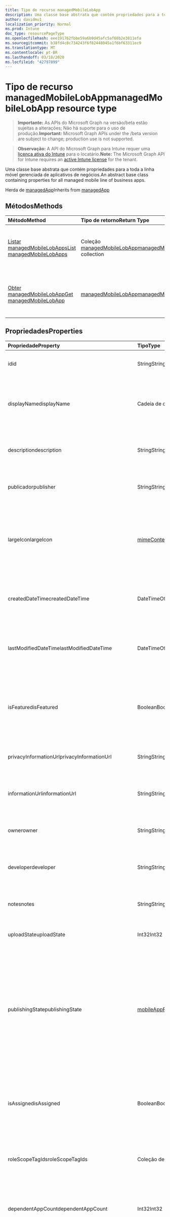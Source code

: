```yaml
---
title: Tipo de recurso managedMobileLobApp
description: Uma classe base abstrata que contém propriedades para a toda a linha móvel gerenciada de aplicativos de negócios.
author: davidmu1
localization_priority: Normal
ms.prod: Intune
doc_type: resourcePageType
ms.openlocfilehash: eee191762fbbe59a6b9d45afc5af68b2e3811efa
ms.sourcegitcommit: b38fd4c8c734243f6f82448045a1f6bf63311ec9
ms.translationtype: MT
ms.contentlocale: pt-BR
ms.lasthandoff: 03/18/2020
ms.locfileid: "42797899"
---
```

# <a name="managedmobilelobapp-resource-type"></a><span data-ttu-id="b8094-103">Tipo de recurso managedMobileLobApp</span><span class="sxs-lookup"><span data-stu-id="b8094-103">managedMobileLobApp resource type</span></span>

> <span data-ttu-id="b8094-104">**Importante:** As APIs do Microsoft Graph na versão/beta estão sujeitas a alterações; Não há suporte para o uso de produção.</span><span class="sxs-lookup"><span data-stu-id="b8094-104">**Important:** Microsoft Graph APIs under the /beta version are subject to change; production use is not supported.</span></span>

> <span data-ttu-id="b8094-105">**Observação:** A API do Microsoft Graph para Intune requer uma [licença ativa do Intune](https://go.microsoft.com/fwlink/?linkid=839381) para o locatário.</span><span class="sxs-lookup"><span data-stu-id="b8094-105">**Note:** The Microsoft Graph API for Intune requires an [active Intune license](https://go.microsoft.com/fwlink/?linkid=839381) for the tenant.</span></span>

<span data-ttu-id="b8094-106">Uma classe base abstrata que contém propriedades para a toda a linha móvel gerenciada de aplicativos de negócios.</span><span class="sxs-lookup"><span data-stu-id="b8094-106">An abstract base class containing properties for all managed mobile line of business apps.</span></span>


<span data-ttu-id="b8094-107">Herda de [managedApp](../resources/intune-apps-managedapp.md)</span><span class="sxs-lookup"><span data-stu-id="b8094-107">Inherits from [managedApp](../resources/intune-apps-managedapp.md)</span></span>

## <a name="methods"></a><span data-ttu-id="b8094-108">Métodos</span><span class="sxs-lookup"><span data-stu-id="b8094-108">Methods</span></span>
|<span data-ttu-id="b8094-109">Método</span><span class="sxs-lookup"><span data-stu-id="b8094-109">Method</span></span>|<span data-ttu-id="b8094-110">Tipo de retorno</span><span class="sxs-lookup"><span data-stu-id="b8094-110">Return Type</span></span>|<span data-ttu-id="b8094-111">Descrição</span><span class="sxs-lookup"><span data-stu-id="b8094-111">Description</span></span>|
|:---|:---|:---|
|[<span data-ttu-id="b8094-112">Listar managedMobileLobApps</span><span class="sxs-lookup"><span data-stu-id="b8094-112">List managedMobileLobApps</span></span>](../api/intune-apps-managedmobilelobapp-list.md)|<span data-ttu-id="b8094-113">Coleção [managedMobileLobApp](../resources/intune-apps-managedmobilelobapp.md)</span><span class="sxs-lookup"><span data-stu-id="b8094-113">[managedMobileLobApp](../resources/intune-apps-managedmobilelobapp.md) collection</span></span>|<span data-ttu-id="b8094-114">Lista propriedades e relações dos objetos [managedMobileLobApp](../resources/intune-apps-managedmobilelobapp.md).</span><span class="sxs-lookup"><span data-stu-id="b8094-114">List properties and relationships of the [managedMobileLobApp](../resources/intune-apps-managedmobilelobapp.md) objects.</span></span>|
|[<span data-ttu-id="b8094-115">Obter managedMobileLobApp</span><span class="sxs-lookup"><span data-stu-id="b8094-115">Get managedMobileLobApp</span></span>](../api/intune-apps-managedmobilelobapp-get.md)|[<span data-ttu-id="b8094-116">managedMobileLobApp</span><span class="sxs-lookup"><span data-stu-id="b8094-116">managedMobileLobApp</span></span>](../resources/intune-apps-managedmobilelobapp.md)|<span data-ttu-id="b8094-117">Propriedades de leitura e relações do objeto [managedMobileLobApp](../resources/intune-apps-managedmobilelobapp.md).</span><span class="sxs-lookup"><span data-stu-id="b8094-117">Read properties and relationships of the [managedMobileLobApp](../resources/intune-apps-managedmobilelobapp.md) object.</span></span>|

## <a name="properties"></a><span data-ttu-id="b8094-118">Propriedades</span><span class="sxs-lookup"><span data-stu-id="b8094-118">Properties</span></span>
|<span data-ttu-id="b8094-119">Propriedade</span><span class="sxs-lookup"><span data-stu-id="b8094-119">Property</span></span>|<span data-ttu-id="b8094-120">Tipo</span><span class="sxs-lookup"><span data-stu-id="b8094-120">Type</span></span>|<span data-ttu-id="b8094-121">Descrição</span><span class="sxs-lookup"><span data-stu-id="b8094-121">Description</span></span>|
|:---|:---|:---|
|<span data-ttu-id="b8094-122">id</span><span class="sxs-lookup"><span data-stu-id="b8094-122">id</span></span>|<span data-ttu-id="b8094-123">String</span><span class="sxs-lookup"><span data-stu-id="b8094-123">String</span></span>|<span data-ttu-id="b8094-124">Chave da entidade.</span><span class="sxs-lookup"><span data-stu-id="b8094-124">Key of the entity.</span></span> <span data-ttu-id="b8094-125">Herdado de [mobileApp](../resources/intune-shared-mobileapp.md)</span><span class="sxs-lookup"><span data-stu-id="b8094-125">Inherited from [mobileApp](../resources/intune-shared-mobileapp.md)</span></span>|
|<span data-ttu-id="b8094-126">displayName</span><span class="sxs-lookup"><span data-stu-id="b8094-126">displayName</span></span>|<span data-ttu-id="b8094-127">Cadeia de caracteres</span><span class="sxs-lookup"><span data-stu-id="b8094-127">String</span></span>|<span data-ttu-id="b8094-128">O título do aplicativo importado ou definido pelo administrador.</span><span class="sxs-lookup"><span data-stu-id="b8094-128">The admin provided or imported title of the app.</span></span> <span data-ttu-id="b8094-129">Herdado de [mobileApp](../resources/intune-shared-mobileapp.md)</span><span class="sxs-lookup"><span data-stu-id="b8094-129">Inherited from [mobileApp](../resources/intune-shared-mobileapp.md)</span></span>|
|<span data-ttu-id="b8094-130">description</span><span class="sxs-lookup"><span data-stu-id="b8094-130">description</span></span>|<span data-ttu-id="b8094-131">String</span><span class="sxs-lookup"><span data-stu-id="b8094-131">String</span></span>|<span data-ttu-id="b8094-132">A descrição do aplicativo.</span><span class="sxs-lookup"><span data-stu-id="b8094-132">The description of the app.</span></span> <span data-ttu-id="b8094-133">Herdado de [mobileApp](../resources/intune-shared-mobileapp.md)</span><span class="sxs-lookup"><span data-stu-id="b8094-133">Inherited from [mobileApp](../resources/intune-shared-mobileapp.md)</span></span>|
|<span data-ttu-id="b8094-134">publicador</span><span class="sxs-lookup"><span data-stu-id="b8094-134">publisher</span></span>|<span data-ttu-id="b8094-135">String</span><span class="sxs-lookup"><span data-stu-id="b8094-135">String</span></span>|<span data-ttu-id="b8094-136">O publicador do aplicativo.</span><span class="sxs-lookup"><span data-stu-id="b8094-136">The publisher of the app.</span></span> <span data-ttu-id="b8094-137">Herdado de [mobileApp](../resources/intune-shared-mobileapp.md)</span><span class="sxs-lookup"><span data-stu-id="b8094-137">Inherited from [mobileApp](../resources/intune-shared-mobileapp.md)</span></span>|
|<span data-ttu-id="b8094-138">largeIcon</span><span class="sxs-lookup"><span data-stu-id="b8094-138">largeIcon</span></span>|[<span data-ttu-id="b8094-139">mimeContent</span><span class="sxs-lookup"><span data-stu-id="b8094-139">mimeContent</span></span>](../resources/intune-shared-mimecontent.md)|<span data-ttu-id="b8094-140">O ícone grande, a ser exibido nos detalhes do aplicativo e usado para o carregamento do ícone.</span><span class="sxs-lookup"><span data-stu-id="b8094-140">The large icon, to be displayed in the app details and used for upload of the icon.</span></span> <span data-ttu-id="b8094-141">Herdado de [mobileApp](../resources/intune-shared-mobileapp.md)</span><span class="sxs-lookup"><span data-stu-id="b8094-141">Inherited from [mobileApp](../resources/intune-shared-mobileapp.md)</span></span>|
|<span data-ttu-id="b8094-142">createdDateTime</span><span class="sxs-lookup"><span data-stu-id="b8094-142">createdDateTime</span></span>|<span data-ttu-id="b8094-143">DateTimeOffset</span><span class="sxs-lookup"><span data-stu-id="b8094-143">DateTimeOffset</span></span>|<span data-ttu-id="b8094-144">A data e a hora da criação do aplicativo.</span><span class="sxs-lookup"><span data-stu-id="b8094-144">The date and time the app was created.</span></span> <span data-ttu-id="b8094-145">Herdado de [mobileApp](../resources/intune-shared-mobileapp.md)</span><span class="sxs-lookup"><span data-stu-id="b8094-145">Inherited from [mobileApp](../resources/intune-shared-mobileapp.md)</span></span>|
|<span data-ttu-id="b8094-146">lastModifiedDateTime</span><span class="sxs-lookup"><span data-stu-id="b8094-146">lastModifiedDateTime</span></span>|<span data-ttu-id="b8094-147">DateTimeOffset</span><span class="sxs-lookup"><span data-stu-id="b8094-147">DateTimeOffset</span></span>|<span data-ttu-id="b8094-148">A data e a hora que o aplicativo foi modificado pela última vez.</span><span class="sxs-lookup"><span data-stu-id="b8094-148">The date and time the app was last modified.</span></span> <span data-ttu-id="b8094-149">Herdado de [mobileApp](../resources/intune-shared-mobileapp.md)</span><span class="sxs-lookup"><span data-stu-id="b8094-149">Inherited from [mobileApp](../resources/intune-shared-mobileapp.md)</span></span>|
|<span data-ttu-id="b8094-150">isFeatured</span><span class="sxs-lookup"><span data-stu-id="b8094-150">isFeatured</span></span>|<span data-ttu-id="b8094-151">Boolean</span><span class="sxs-lookup"><span data-stu-id="b8094-151">Boolean</span></span>|<span data-ttu-id="b8094-152">O valor que indica se o aplicativo está marcado como em destaque pelo administrador. Herdado de [mobileApp](../resources/intune-shared-mobileapp.md)</span><span class="sxs-lookup"><span data-stu-id="b8094-152">The value indicating whether the app is marked as featured by the admin. Inherited from [mobileApp](../resources/intune-shared-mobileapp.md)</span></span>|
|<span data-ttu-id="b8094-153">privacyInformationUrl</span><span class="sxs-lookup"><span data-stu-id="b8094-153">privacyInformationUrl</span></span>|<span data-ttu-id="b8094-154">String</span><span class="sxs-lookup"><span data-stu-id="b8094-154">String</span></span>|<span data-ttu-id="b8094-155">A URL da declaração de privacidade.</span><span class="sxs-lookup"><span data-stu-id="b8094-155">The privacy statement Url.</span></span> <span data-ttu-id="b8094-156">Herdado de [mobileApp](../resources/intune-shared-mobileapp.md)</span><span class="sxs-lookup"><span data-stu-id="b8094-156">Inherited from [mobileApp](../resources/intune-shared-mobileapp.md)</span></span>|
|<span data-ttu-id="b8094-157">informationUrl</span><span class="sxs-lookup"><span data-stu-id="b8094-157">informationUrl</span></span>|<span data-ttu-id="b8094-158">String</span><span class="sxs-lookup"><span data-stu-id="b8094-158">String</span></span>|<span data-ttu-id="b8094-159">A URL de informações adicionais.</span><span class="sxs-lookup"><span data-stu-id="b8094-159">The more information Url.</span></span> <span data-ttu-id="b8094-160">Herdado de [mobileApp](../resources/intune-shared-mobileapp.md)</span><span class="sxs-lookup"><span data-stu-id="b8094-160">Inherited from [mobileApp](../resources/intune-shared-mobileapp.md)</span></span>|
|<span data-ttu-id="b8094-161">owner</span><span class="sxs-lookup"><span data-stu-id="b8094-161">owner</span></span>|<span data-ttu-id="b8094-162">String</span><span class="sxs-lookup"><span data-stu-id="b8094-162">String</span></span>|<span data-ttu-id="b8094-163">O proprietário do conteúdo.</span><span class="sxs-lookup"><span data-stu-id="b8094-163">The owner of the app.</span></span> <span data-ttu-id="b8094-164">Herdado de [mobileApp](../resources/intune-shared-mobileapp.md)</span><span class="sxs-lookup"><span data-stu-id="b8094-164">Inherited from [mobileApp](../resources/intune-shared-mobileapp.md)</span></span>|
|<span data-ttu-id="b8094-165">developer</span><span class="sxs-lookup"><span data-stu-id="b8094-165">developer</span></span>|<span data-ttu-id="b8094-166">String</span><span class="sxs-lookup"><span data-stu-id="b8094-166">String</span></span>|<span data-ttu-id="b8094-167">O desenvolvedor do aplicativo.</span><span class="sxs-lookup"><span data-stu-id="b8094-167">The developer of the app.</span></span> <span data-ttu-id="b8094-168">Herdado de [mobileApp](../resources/intune-shared-mobileapp.md)</span><span class="sxs-lookup"><span data-stu-id="b8094-168">Inherited from [mobileApp](../resources/intune-shared-mobileapp.md)</span></span>|
|<span data-ttu-id="b8094-169">notes</span><span class="sxs-lookup"><span data-stu-id="b8094-169">notes</span></span>|<span data-ttu-id="b8094-170">String</span><span class="sxs-lookup"><span data-stu-id="b8094-170">String</span></span>|<span data-ttu-id="b8094-171">Anotações do aplicativo.</span><span class="sxs-lookup"><span data-stu-id="b8094-171">Notes for the app.</span></span> <span data-ttu-id="b8094-172">Herdada de [mobileApp](../resources/intune-shared-mobileapp.md)</span><span class="sxs-lookup"><span data-stu-id="b8094-172">Inherited from [mobileApp](../resources/intune-shared-mobileapp.md)</span></span>|
|<span data-ttu-id="b8094-173">uploadState</span><span class="sxs-lookup"><span data-stu-id="b8094-173">uploadState</span></span>|<span data-ttu-id="b8094-174">Int32</span><span class="sxs-lookup"><span data-stu-id="b8094-174">Int32</span></span>|<span data-ttu-id="b8094-175">O estado de upload.</span><span class="sxs-lookup"><span data-stu-id="b8094-175">The upload state.</span></span> <span data-ttu-id="b8094-176">Herdada de [mobileApp](../resources/intune-shared-mobileapp.md)</span><span class="sxs-lookup"><span data-stu-id="b8094-176">Inherited from [mobileApp](../resources/intune-shared-mobileapp.md)</span></span>|
|<span data-ttu-id="b8094-177">publishingState</span><span class="sxs-lookup"><span data-stu-id="b8094-177">publishingState</span></span>|[<span data-ttu-id="b8094-178">mobileAppPublishingState</span><span class="sxs-lookup"><span data-stu-id="b8094-178">mobileAppPublishingState</span></span>](../resources/intune-apps-mobileapppublishingstate.md)|<span data-ttu-id="b8094-179">O estado de publicação do aplicativo.</span><span class="sxs-lookup"><span data-stu-id="b8094-179">The publishing state for the app.</span></span> <span data-ttu-id="b8094-180">O aplicativo não pode ser assinado, a menos que ele seja publicado.</span><span class="sxs-lookup"><span data-stu-id="b8094-180">The app cannot be assigned unless the app is published.</span></span> <span data-ttu-id="b8094-181">Herdado de [mobileApp](../resources/intune-shared-mobileapp.md).</span><span class="sxs-lookup"><span data-stu-id="b8094-181">Inherited from [mobileApp](../resources/intune-shared-mobileapp.md).</span></span> <span data-ttu-id="b8094-182">Os valores possíveis são: `notPublished`, `processing`, `published`.</span><span class="sxs-lookup"><span data-stu-id="b8094-182">Possible values are: `notPublished`, `processing`, `published`.</span></span>|
|<span data-ttu-id="b8094-183">isAssigned</span><span class="sxs-lookup"><span data-stu-id="b8094-183">isAssigned</span></span>|<span data-ttu-id="b8094-184">Boolean</span><span class="sxs-lookup"><span data-stu-id="b8094-184">Boolean</span></span>|<span data-ttu-id="b8094-185">O valor que indica se o aplicativo é atribuído a pelo menos um grupo.</span><span class="sxs-lookup"><span data-stu-id="b8094-185">The value indicating whether the app is assigned to at least one group.</span></span> <span data-ttu-id="b8094-186">Herdado de [mobileApp](../resources/intune-shared-mobileapp.md)</span><span class="sxs-lookup"><span data-stu-id="b8094-186">Inherited from [mobileApp](../resources/intune-shared-mobileapp.md)</span></span>|
|<span data-ttu-id="b8094-187">roleScopeTagIds</span><span class="sxs-lookup"><span data-stu-id="b8094-187">roleScopeTagIds</span></span>|<span data-ttu-id="b8094-188">Coleção de cadeias de caracteres</span><span class="sxs-lookup"><span data-stu-id="b8094-188">String collection</span></span>|<span data-ttu-id="b8094-189">Lista de IDs de marca de escopo para este aplicativo móvel.</span><span class="sxs-lookup"><span data-stu-id="b8094-189">List of scope tag ids for this mobile app.</span></span> <span data-ttu-id="b8094-190">Herdado de [mobileApp](../resources/intune-shared-mobileapp.md)</span><span class="sxs-lookup"><span data-stu-id="b8094-190">Inherited from [mobileApp](../resources/intune-shared-mobileapp.md)</span></span>|
|<span data-ttu-id="b8094-191">dependentAppCount</span><span class="sxs-lookup"><span data-stu-id="b8094-191">dependentAppCount</span></span>|<span data-ttu-id="b8094-192">Int32</span><span class="sxs-lookup"><span data-stu-id="b8094-192">Int32</span></span>|<span data-ttu-id="b8094-193">O número total de dependências do aplicativo filho.</span><span class="sxs-lookup"><span data-stu-id="b8094-193">The total number of dependencies the child app has.</span></span> <span data-ttu-id="b8094-194">Herdado de [mobileApp](../resources/intune-shared-mobileapp.md)</span><span class="sxs-lookup"><span data-stu-id="b8094-194">Inherited from [mobileApp](../resources/intune-shared-mobileapp.md)</span></span>|
|<span data-ttu-id="b8094-195">appAvailability</span><span class="sxs-lookup"><span data-stu-id="b8094-195">appAvailability</span></span>|[<span data-ttu-id="b8094-196">managedAppAvailability</span><span class="sxs-lookup"><span data-stu-id="b8094-196">managedAppAvailability</span></span>](../resources/intune-apps-managedappavailability.md)|<span data-ttu-id="b8094-197">A disponibilidade do Aplicativo.</span><span class="sxs-lookup"><span data-stu-id="b8094-197">The Application's availability.</span></span> <span data-ttu-id="b8094-198">Herdado de [managedApp](../resources/intune-apps-managedapp.md).</span><span class="sxs-lookup"><span data-stu-id="b8094-198">Inherited from [managedApp](../resources/intune-apps-managedapp.md).</span></span> <span data-ttu-id="b8094-199">Os valores possíveis são: `global`, `lineOfBusiness`.</span><span class="sxs-lookup"><span data-stu-id="b8094-199">Possible values are: `global`, `lineOfBusiness`.</span></span>|
|<span data-ttu-id="b8094-200">version</span><span class="sxs-lookup"><span data-stu-id="b8094-200">version</span></span>|<span data-ttu-id="b8094-201">Cadeia de caracteres</span><span class="sxs-lookup"><span data-stu-id="b8094-201">String</span></span>|<span data-ttu-id="b8094-202">A versão do Aplicativo.</span><span class="sxs-lookup"><span data-stu-id="b8094-202">The Application's version.</span></span> <span data-ttu-id="b8094-203">Herdado de [managedApp](../resources/intune-apps-managedapp.md)</span><span class="sxs-lookup"><span data-stu-id="b8094-203">Inherited from [managedApp](../resources/intune-apps-managedapp.md)</span></span>|
|<span data-ttu-id="b8094-204">committedContentVersion</span><span class="sxs-lookup"><span data-stu-id="b8094-204">committedContentVersion</span></span>|<span data-ttu-id="b8094-205">String</span><span class="sxs-lookup"><span data-stu-id="b8094-205">String</span></span>|<span data-ttu-id="b8094-206">A versão do conteúdo interno confirmado.</span><span class="sxs-lookup"><span data-stu-id="b8094-206">The internal committed content version.</span></span>|
|<span data-ttu-id="b8094-207">fileName</span><span class="sxs-lookup"><span data-stu-id="b8094-207">fileName</span></span>|<span data-ttu-id="b8094-208">String</span><span class="sxs-lookup"><span data-stu-id="b8094-208">String</span></span>|<span data-ttu-id="b8094-209">O nome do arquivo do aplicativo Lob principal.</span><span class="sxs-lookup"><span data-stu-id="b8094-209">The name of the main Lob application file.</span></span>|
|<span data-ttu-id="b8094-210">size</span><span class="sxs-lookup"><span data-stu-id="b8094-210">size</span></span>|<span data-ttu-id="b8094-211">Int64</span><span class="sxs-lookup"><span data-stu-id="b8094-211">Int64</span></span>|<span data-ttu-id="b8094-212">O tamanho total, incluindo todos os arquivos carregados.</span><span class="sxs-lookup"><span data-stu-id="b8094-212">The total size, including all uploaded files.</span></span>|

## <a name="relationships"></a><span data-ttu-id="b8094-213">Relações</span><span class="sxs-lookup"><span data-stu-id="b8094-213">Relationships</span></span>
|<span data-ttu-id="b8094-214">Relação</span><span class="sxs-lookup"><span data-stu-id="b8094-214">Relationship</span></span>|<span data-ttu-id="b8094-215">Tipo</span><span class="sxs-lookup"><span data-stu-id="b8094-215">Type</span></span>|<span data-ttu-id="b8094-216">Descrição</span><span class="sxs-lookup"><span data-stu-id="b8094-216">Description</span></span>|
|:---|:---|:---|
|<span data-ttu-id="b8094-217">categories</span><span class="sxs-lookup"><span data-stu-id="b8094-217">categories</span></span>|<span data-ttu-id="b8094-218">Coleção [mobileAppCategory](../resources/intune-apps-mobileappcategory.md)</span><span class="sxs-lookup"><span data-stu-id="b8094-218">[mobileAppCategory](../resources/intune-apps-mobileappcategory.md) collection</span></span>|<span data-ttu-id="b8094-219">A lista de categorias para este aplicativo.</span><span class="sxs-lookup"><span data-stu-id="b8094-219">The list of categories for this app.</span></span> <span data-ttu-id="b8094-220">Herdado de [mobileApp](../resources/intune-shared-mobileapp.md)</span><span class="sxs-lookup"><span data-stu-id="b8094-220">Inherited from [mobileApp](../resources/intune-shared-mobileapp.md)</span></span>|
|<span data-ttu-id="b8094-221">assignments</span><span class="sxs-lookup"><span data-stu-id="b8094-221">assignments</span></span>|<span data-ttu-id="b8094-222">Coleção [mobileAppAssignment](../resources/intune-apps-mobileappassignment.md)</span><span class="sxs-lookup"><span data-stu-id="b8094-222">[mobileAppAssignment](../resources/intune-apps-mobileappassignment.md) collection</span></span>|<span data-ttu-id="b8094-223">A lista de atribuições de grupo para esse aplicativo móvel.</span><span class="sxs-lookup"><span data-stu-id="b8094-223">The list of group assignments for this mobile app.</span></span> <span data-ttu-id="b8094-224">Herdado de [mobileApp](../resources/intune-shared-mobileapp.md)</span><span class="sxs-lookup"><span data-stu-id="b8094-224">Inherited from [mobileApp](../resources/intune-shared-mobileapp.md)</span></span>|
|<span data-ttu-id="b8094-225">installSummary</span><span class="sxs-lookup"><span data-stu-id="b8094-225">installSummary</span></span>|[<span data-ttu-id="b8094-226">mobileAppInstallSummary</span><span class="sxs-lookup"><span data-stu-id="b8094-226">mobileAppInstallSummary</span></span>](../resources/intune-apps-mobileappinstallsummary.md)|<span data-ttu-id="b8094-227">Resumo de instalação do aplicativo móvel.</span><span class="sxs-lookup"><span data-stu-id="b8094-227">Mobile App Install Summary.</span></span> <span data-ttu-id="b8094-228">Herdado de [mobileApp](../resources/intune-shared-mobileapp.md)</span><span class="sxs-lookup"><span data-stu-id="b8094-228">Inherited from [mobileApp](../resources/intune-shared-mobileapp.md)</span></span>|
|<span data-ttu-id="b8094-229">deviceStatuses</span><span class="sxs-lookup"><span data-stu-id="b8094-229">deviceStatuses</span></span>|<span data-ttu-id="b8094-230">coleção [mobileAppInstallStatus](../resources/intune-apps-mobileappinstallstatus.md)</span><span class="sxs-lookup"><span data-stu-id="b8094-230">[mobileAppInstallStatus](../resources/intune-apps-mobileappinstallstatus.md) collection</span></span>|<span data-ttu-id="b8094-231">A lista de Estados de instalação para este aplicativo móvel.</span><span class="sxs-lookup"><span data-stu-id="b8094-231">The list of installation states for this mobile app.</span></span> <span data-ttu-id="b8094-232">Herdado de [mobileApp](../resources/intune-shared-mobileapp.md)</span><span class="sxs-lookup"><span data-stu-id="b8094-232">Inherited from [mobileApp](../resources/intune-shared-mobileapp.md)</span></span>|
|<span data-ttu-id="b8094-233">userStatuses</span><span class="sxs-lookup"><span data-stu-id="b8094-233">userStatuses</span></span>|<span data-ttu-id="b8094-234">coleção [userAppInstallStatus](../resources/intune-apps-userappinstallstatus.md)</span><span class="sxs-lookup"><span data-stu-id="b8094-234">[userAppInstallStatus](../resources/intune-apps-userappinstallstatus.md) collection</span></span>|<span data-ttu-id="b8094-235">A lista de Estados de instalação para este aplicativo móvel.</span><span class="sxs-lookup"><span data-stu-id="b8094-235">The list of installation states for this mobile app.</span></span> <span data-ttu-id="b8094-236">Herdado de [mobileApp](../resources/intune-shared-mobileapp.md)</span><span class="sxs-lookup"><span data-stu-id="b8094-236">Inherited from [mobileApp](../resources/intune-shared-mobileapp.md)</span></span>|
|<span data-ttu-id="b8094-237">relações</span><span class="sxs-lookup"><span data-stu-id="b8094-237">relationships</span></span>|<span data-ttu-id="b8094-238">coleção [mobileAppRelationship](../resources/intune-apps-mobileapprelationship.md)</span><span class="sxs-lookup"><span data-stu-id="b8094-238">[mobileAppRelationship](../resources/intune-apps-mobileapprelationship.md) collection</span></span>|<span data-ttu-id="b8094-239">Lista de relações para este aplicativo móvel.</span><span class="sxs-lookup"><span data-stu-id="b8094-239">List of relationships for this mobile app.</span></span> <span data-ttu-id="b8094-240">Herdado de [mobileApp](../resources/intune-shared-mobileapp.md)</span><span class="sxs-lookup"><span data-stu-id="b8094-240">Inherited from [mobileApp](../resources/intune-shared-mobileapp.md)</span></span>|
|<span data-ttu-id="b8094-241">contentVersions</span><span class="sxs-lookup"><span data-stu-id="b8094-241">contentVersions</span></span>|<span data-ttu-id="b8094-242">Coleção [mobileAppContent](../resources/intune-apps-mobileappcontent.md)</span><span class="sxs-lookup"><span data-stu-id="b8094-242">[mobileAppContent](../resources/intune-apps-mobileappcontent.md) collection</span></span>|<span data-ttu-id="b8094-243">A lista das versões de conteúdo deste aplicativo.</span><span class="sxs-lookup"><span data-stu-id="b8094-243">The list of content versions for this app.</span></span>|

## <a name="json-representation"></a><span data-ttu-id="b8094-244">Representação JSON</span><span class="sxs-lookup"><span data-stu-id="b8094-244">JSON Representation</span></span>
<span data-ttu-id="b8094-245">Veja a seguir uma representação JSON do recurso.</span><span class="sxs-lookup"><span data-stu-id="b8094-245">Here is a JSON representation of the resource.</span></span>
<!-- {
  "blockType": "resource",
  "keyProperty": "id",
  "@odata.type": "microsoft.graph.managedMobileLobApp"
}
-->
``` json
{
  "@odata.type": "#microsoft.graph.managedMobileLobApp",
  "id": "String (identifier)",
  "displayName": "String",
  "description": "String",
  "publisher": "String",
  "largeIcon": {
    "@odata.type": "microsoft.graph.mimeContent",
    "type": "String",
    "value": "binary"
  },
  "createdDateTime": "String (timestamp)",
  "lastModifiedDateTime": "String (timestamp)",
  "isFeatured": true,
  "privacyInformationUrl": "String",
  "informationUrl": "String",
  "owner": "String",
  "developer": "String",
  "notes": "String",
  "uploadState": 1024,
  "publishingState": "String",
  "isAssigned": true,
  "roleScopeTagIds": [
    "String"
  ],
  "dependentAppCount": 1024,
  "appAvailability": "String",
  "version": "String",
  "committedContentVersion": "String",
  "fileName": "String",
  "size": 1024
}
```



